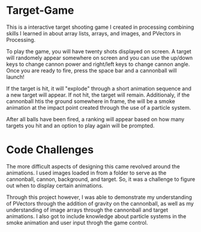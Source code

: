 # Target-Game
This is a interactive target shooting game I created in processing combining skills I learned in about array lists, arrays, and images, and PVectors in Processing.

To play the game, you will have twenty shots displayed on screen. A target will randomely appear somewhere on screen and you can use the up/down keys to change cannon power and right/left keys to change cannon angle. Once you are ready to fire, press the space bar and a cannonball will launch!

If the  target is hit, it will "explode" through a short animation sequence and a new target will appear. If not hit, the target will remain. Additionaly, if the cannonball htis the ground somewhere in frame, the will be a smoke animation at the impact point created through the use of a particle system.

After all balls have been fired, a ranking will appear based on how many targets you hit and an option to play again will be prompted.

# Code Challenges
The more difficult aspects of designing this came revolved around the animations. I used images loaded in from a folder to serve as the cannonball, cannon, background, and target. So, it was a challenge to figure out when to display certain animations. 

Through this project however, I was able to demonstrate my understanding of PVectors through the addition of gravity on the cannonball, as well as my understanding of image arrays through the cannonball and target animations. I also got to include knowledge about particle systems in the smoke animation and user input throgh the game control.
